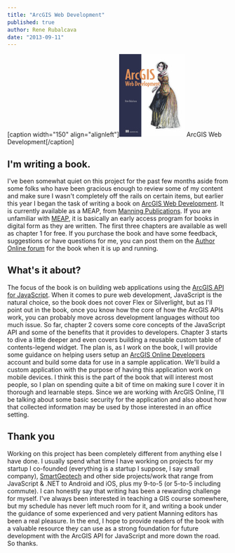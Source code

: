```yaml
---
title: "ArcGIS Web Development"
published: true
author: Rene Rubalcava
date: "2013-09-11"
---
```


\[caption width="150" align="alignleft"\][![arcgis web dev](images/rubalcava_cover150.jpg)](http://www.manning.com/rubalcava/) ArcGIS Web Development\[/caption\]

## I'm writing a book.

I've been somewhat quiet on this project for the past few months aside from some folks who have been gracious enough to review some of my content and make sure I wasn't completely off the rails on certain items, but earlier this year I began the task of writing a book on [ArcGIS Web Development](http://www.manning.com/rubalcava/). It is currently available as a MEAP, from [Manning Publications](http://www.manning.com/). If you are unfamiliar with [MEAP](http://www.manning.com/about/meap.html#meapfaq), it is basically an early access program for books in digital form as they are written. The first three chapters are available as well as chapter 1 for free. If you purchase the book and have some feedback, suggestions or have questions for me, you can post them on the [Author Online forum](http://www.manning-sandbox.com/forum.jspa?forumID=876) for the book when it is up and running.

## What's it about?

The focus of the book is on building web applications using the [ArcGIS API for JavaScript](https://developers.arcgis.com/en/javascript/). When it comes to pure web development, JavaScript is the natural choice, so the book does not cover Flex or Silverlight, but as I'll point out in the book, once you know how the core of how the ArcGIS APIs work, you can probably move across development languages without too much issue. So far, chapter 2 covers some core concepts of the JavaScript API and some of the benefits that it provides to developers. Chapter 3 starts to dive a little deeper and even covers building a reusable custom table of contents-legend widget. The plan is, as I work on the book, I will provide some guidance on helping users setup an [ArcGIS Online Developers](https://developers.arcgis.com/en/) account and build some data for use in a sample application. We'll build a custom application with the purpose of having this application work on mobile devices. I think this is the part of the book that will interest most people, so I plan on spending quite a bit of time on making sure I cover it in thorough and learnable steps. Since we are working with ArcGIS Online, I'll be talking about some basic security for the application and also about how that collected information may be used by those interested in an office setting.

## Thank you

Working on this project has been completely different from anything else I have done. I usually spend what time I have working on projects for my startup I co-founded (everything is a startup I suppose, I say small company), [SmartGeotech](http://www.smartgeotech.net/) and other side projects/work that range from JavaScript & .NET to Android and iOS, plus my 9-to-5 (or 5-to-5 including commute). I can honestly say that writing has been a rewarding challenge for myself. I've always been interested in teaching a GIS course somewhere, but my schedule has never left much room for it, and writing a book under the guidance of some experienced and very patient Manning editors has been a real pleasure. In the end, I hope to provide readers of the book with a valuable resource they can use as a strong foundation for future development with the ArcGIS API for JavaScript and more down the road. So thanks.
